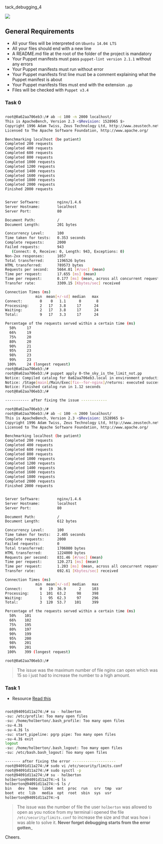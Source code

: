 tack_debugging_4

![](https://media.geeksforgeeks.org/wp-content/uploads/20190902105053/Debugging-Tips-To-Get-Better-At-It.png)

## General Requirements

- All your files will be interpreted on `Ubuntu 14.04 LTS`
- All your files should end with a new line
- A README.md file at the root of the folder of the project is mandatory
- Your Puppet manifests must pass `puppet-lint version 2.1.1` without any errors
- Your Puppet manifests must run without error
- Your Puppet manifests first line must be a comment explaining what the Puppet manifest is about
- Your Puppet manifests files must end with the extension `.pp`
- Files will be checked with `Puppet v3.4`

### Task 0

```bash

root@0a62aa706eb3:/# ab -c 100 -n 2000 localhost/
This is ApacheBench, Version 2.3 <$Revision: 1528965 $>
Copyright 1996 Adam Twiss, Zeus Technology Ltd, http://www.zeustech.net/
Licensed to The Apache Software Foundation, http://www.apache.org/

Benchmarking localhost (be patient)
Completed 200 requests
Completed 400 requests
Completed 600 requests
Completed 800 requests
Completed 1000 requests
Completed 1200 requests
Completed 1400 requests
Completed 1600 requests
Completed 1800 requests
Completed 2000 requests
Finished 2000 requests


Server Software:        nginx/1.4.6
Server Hostname:        localhost
Server Port:            80

Document Path:          /
Document Length:        201 bytes

Concurrency Level:      100
Time taken for tests:   0.353 seconds
Complete requests:      2000
Failed requests:        943
   (Connect: 0, Receive: 0, Length: 943, Exceptions: 0)
Non-2xx responses:      1057
Total transferred:      1196526 bytes
HTML transferred:       789573 bytes
Requests per second:    5664.01 [#/sec] (mean)
Time per request:       17.655 [ms] (mean)
Time per request:       0.177 [ms] (mean, across all concurrent requests)
Transfer rate:          3309.15 [Kbytes/sec] received

Connection Times (ms)
              min  mean[+/-sd] median   max
Connect:        0    0   1.1      0       8
Processing:     2   17   3.8     17      24
Waiting:        2   17   3.8     17      24
Total:          9   17   3.3     17      24

Percentage of the requests served within a certain time (ms)
  50%     17
  66%     19
  75%     20
  80%     20
  90%     21
  95%     23
  98%     23
  99%     23
 100%     24 (longest request)
root@0a62aa706eb3:/#
root@0a62aa706eb3:/# puppet apply 0-the_sky_is_the_limit_not.pp
Notice: Compiled catalog for 0a62aa706eb3.local in environment production in 0.01 seconds
Notice: /Stage[main]/Main/Exec[fix--for-nginx]/returns: executed successfully
Notice: Finished catalog run in 1.12 seconds
root@0a62aa706eb3:/#

----------- after fixing the issue ------------

root@0a62aa706eb3:/#
root@0a62aa706eb3:/# ab -c 100 -n 2000 localhost/
This is ApacheBench, Version 2.3 <$Revision: 1528965 $>
Copyright 1996 Adam Twiss, Zeus Technology Ltd, http://www.zeustech.net/
Licensed to The Apache Software Foundation, http://www.apache.org/

Benchmarking localhost (be patient)
Completed 200 requests
Completed 400 requests
Completed 600 requests
Completed 800 requests
Completed 1000 requests
Completed 1200 requests
Completed 1400 requests
Completed 1600 requests
Completed 1800 requests
Completed 2000 requests
Finished 2000 requests


Server Software:        nginx/1.4.6
Server Hostname:        localhost
Server Port:            80

Document Path:          /
Document Length:        612 bytes

Concurrency Level:      100
Time taken for tests:   2.405 seconds
Complete requests:      2000
Failed requests:        0
Total transferred:      1706000 bytes
HTML transferred:       1224000 bytes
Requests per second:    831.46 [#/sec] (mean)
Time per request:       120.271 [ms] (mean)
Time per request:       1.203 [ms] (mean, across all concurrent requests)
Transfer rate:          692.61 [Kbytes/sec] received

Connection Times (ms)
              min  mean[+/-sd] median   max
Connect:        0   19  36.9      2     103
Processing:     1  101  63.2     98     398
Waiting:        1   95  62.3     97     296
Total:          3  120  53.7    101     399

Percentage of the requests served within a certain time (ms)
  50%    101
  66%    102
  75%    195
  80%    197
  90%    199
  95%    200
  98%    201
  99%    201
 100%    399 (longest request)

root@0a62aa706eb3:/#
```
> The issue was the maximum number of file nginx can open which was 15 so i just had to increase the number to a high amount.

### Task 1
- Resource [Read this](https://www.cyberciti.biz/faq/linux-unix-nginx-too-many-open-files/)

```bash

root@94091d11a274:/# su - holberton
-su: /etc/profile: Too many open files
-su: /home/holberton/.bash_profile: Too many open files
-su-4.3$
-su-4.3$ ls
-su: start_pipeline: pgrp pipe: Too many open files
-su-4.3$ exit
logout
-su: /home/holberton/.bash_logout: Too many open files
-su: /etc/bash.bash_logout: Too many open files

------- after fixing the error --------------------
root@94091d11a274:/# sudo vi /etc/security/limits.conf
root@94091d11a274:/# sudo sysctl -p
root@94091d11a274:/# su - holberton
holberton@94091d11a274:~$ ls
holberton@94091d11a274:~$ ls /
bin   dev  home  lib64  mnt  proc  run   srv  tmp  var
boot  etc  lib   media  opt  root  sbin  sys  usr
holberton@94091d11a274:~$
```
> The issue was the number of file the user `holberton` was allowed to open as you notice from my terminal i opened the file `/etc/security/limits.conf` to increase the size and that was how i was able to solve it.
__Never forget debugging starts from the error gotten___

Cheers.
